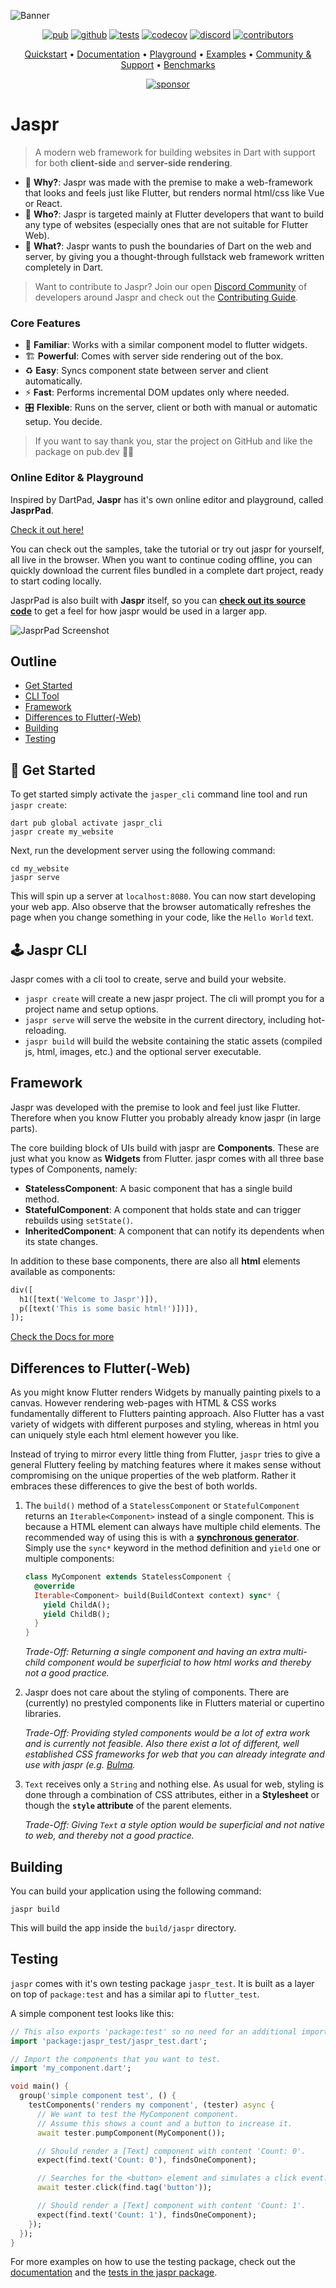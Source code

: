 ![Banner](https://github.com/schultek/jaspr/raw/main/assets/jaspr_banner.png)

<p align="center">
  <a href="https://pub.dev/packages/jaspr"><img src="https://img.shields.io/pub/v/jaspr?label=pub.dev&labelColor=333940&logo=dart&color=00589B" alt="pub"></a>
  <a href="https://github.com/schultek/jaspr"><img src="https://img.shields.io/github/stars/schultek/jaspr?style=flat&label=stars&labelColor=333940&color=8957e5&logo=github" alt="github"></a>
  <a href="https://github.com/schultek/jaspr/actions/workflows/test.yml"><img src="https://img.shields.io/github/actions/workflow/status/schultek/jaspr/test.yml?branch=main&label=tests&labelColor=333940&logo=github" alt="tests"></a>
  <a href="https://app.codecov.io/gh/schultek/jaspr"><img src="https://img.shields.io/codecov/c/github/schultek/jaspr?logo=codecov&logoColor=fff&labelColor=333940" alt="codecov"></a>
  <a href="https://discord.gg/XGXrGEk4c6"><img src="https://img.shields.io/discord/993167615587520602?logo=discord&logoColor=fff&labelColor=333940" alt="discord"></a>
  <a href="https://github.com/schultek/jaspr"><img src="https://img.shields.io/github/contributors/schultek/jaspr?logo=github&labelColor=333940" alt="contributors"></a>
</p>

<p align="center">
  <a href="https://docs.page/schultek/jaspr/quick-start">Quickstart</a> •
  <a href="https://docs.page/schultek/jaspr">Documentation</a> •
  <a href="https://jasprpad.schultek.de">Playground</a> •
  <a href="https://github.com/schultek/jaspr/tree/main/examples/">Examples</a> •
  <a href="https://discord.gg/XGXrGEk4c6">Community & Support</a> •
  <a href="https://jaspr-benchmarks.web.app">Benchmarks</a>
</p>

<p align="center">
  <a href="https://github.com/sponsors/schultek"><img src="https://img.shields.io/badge/sponsor-30363D?style=for-the-badge&logo=GitHub-Sponsors&logoColor=#white" alt="sponsor"></a>
</p>

# Jaspr

> A modern web framework for building websites in Dart with support for both **client-side** and **server-side rendering**.

- 🔮 **Why?**: Jaspr was made with the premise to make a web-framework that looks and feels just like Flutter, but
  renders normal html/css like Vue or React.
- 👥 **Who?**: Jaspr is targeted mainly at Flutter developers that want to build any type of websites
  (especially ones that are not suitable for Flutter Web).
- 🚀 **What?**: Jaspr wants to push the boundaries of Dart on the web and server, by giving you a thought-through fullstack
  web framework written completely in Dart.

> Want to contribute to Jaspr? Join our open [Discord Community](https://discord.gg/XGXrGEk4c6) of
> developers around Jaspr and check out the [Contributing Guide](https://docs.page/schultek/jaspr/eco/contributing).

### Core Features

- 💙 **Familiar**: Works with a similar component model to flutter widgets.
- 🏗 **Powerful**: Comes with server side rendering out of the box.
- ♻️ **Easy**: Syncs component state between server and client automatically.
- ⚡️ **Fast**: Performs incremental DOM updates only where needed.
- 🎛 **Flexible**: Runs on the server, client or both with manual or automatic setup. You decide.

> If you want to say thank you, star the project on GitHub and like the package on pub.dev 🙌💙

### Online Editor & Playground

Inspired by DartPad, **Jaspr** has it's own online editor and playground, called **JasprPad**.

[Check it out here!](https://jasprpad.schultek.de)

You can check out the samples, take the tutorial or try out jaspr for yourself, all live in the browser.
When you want to continue coding offline, you can quickly download the current files bundled in a complete dart project, ready to start coding locally.

JasprPad is also built with **Jaspr** itself, so you can [**check out its source code**](https://github.com/schultek/jaspr/tree/main/apps/jaspr_pad) to get a feel for how jaspr would be used in a larger app.

![JasprPad Screenshot](https://user-images.githubusercontent.com/13920539/170837732-9e09d5f3-e79e-4ddd-b118-72e49456a7cd.png)

## Outline

- [Get Started](#-get-started)
- [CLI Tool](#-jaspr-cli)
- [Framework](#framework)
- [Differences to Flutter(-Web)](#differences-to-flutter-web)
- [Building](#building)
- [Testing](#testing)

## 🛫 Get Started

To get started simply activate the `jasper_cli` command line tool and run `jaspr create`:

```shell
dart pub global activate jaspr_cli
jaspr create my_website
```

Next, run the development server using the following command:

```shell
cd my_website
jaspr serve
```

This will spin up a server at `localhost:8080`. You can now start developing your web app. 
Also observe that the browser automatically refreshes the page when you change something in your code, like the `Hello World` text.

## 🕹 Jaspr CLI

Jaspr comes with a cli tool to create, serve and build your website.

- `jaspr create` will create a new jaspr project. The cli will prompt you for a project name and setup options.
- `jaspr serve` will serve the website in the current directory, including hot-reloading.
- `jaspr build` will build the website containing the static assets (compiled js, html, images, etc.) and the optional server executable.

## Framework

Jaspr was developed with the premise to look and feel just like Flutter. Therefore when you know Flutter
you probably already know jaspr (in large parts).

The core building block of UIs build with jaspr are **Components**. These are just what you know 
as **Widgets** from Flutter. jaspr comes with all three base types of Components, namely:

- **StatelessComponent**: A basic component that has a single build method.
- **StatefulComponent**: A component that holds state and can trigger rebuilds using `setState()`.
- **InheritedComponent**: A component that can notify its dependents when its state changes.

In addition to these base components, there are also all **html** elements available as components:

```dart
div([
  h1([text('Welcome to Jaspr')]),
  p([text('This is some basic html!')])]),
]);
```

[Check the Docs for more](https://docs.page/schultek/jaspr)

## Differences to Flutter(-Web)

As you might know Flutter renders Widgets by manually painting pixels to a canvas. However rendering web-pages
with HTML & CSS works fundamentally different to Flutters painting approach. Also Flutter has a vast variety
of widgets with different purposes and styling, whereas in html you can uniquely style each html element however
you like.

Instead of trying to mirror every little thing from Flutter, `jaspr` tries to give a general Fluttery feeling
by matching features where it makes sense without compromising on the unique properties of the web platform.
Rather it embraces these differences to give the best of both worlds.

1. The `build()` method of a `StatelessComponent` or `StatefulComponent` returns an `Iterable<Component>` 
   instead of a single component. This is because a HTML element can always have multiple child elements.
   The recommended way of using this is with a [**synchronous generator**](https://dart.dev/guides/language/language-tour#generators). 
   Simply use the `sync*` keyword in the method definition and `yield` one or multiple components:
   
   ```dart
   class MyComponent extends StatelessComponent {
     @override
     Iterable<Component> build(BuildContext context) sync* {
       yield ChildA();
       yield ChildB();
     } 
   }
   ```
   
   *Trade-Off: Returning a single component and having an extra multi-child component would be superficial 
   to how html works and thereby not a good practice.*
   
2. Jaspr does not care about the styling of components. There are (currently) no prestyled components
   like in Flutters material or cupertino libraries.
   
   *Trade-Off: Providing styled components would be a lot of extra work and is currently not feasible.
    Also there exist a lot of different, well established CSS frameworks for web that you can already
    integrate and use with jaspr (e.g. [Bulma](https://jasprpad.schultek.de/?sample=bulma).*
   
3. `Text` receives only a `String` and nothing else. As usual for web, styling is done through a combination
   of CSS attributes, either in a **Stylesheet** or though the **`style` attribute** of the parent elements. 
   
   *Trade-Off: Giving `Text` a style option would be superficial and not native to web, and thereby not
    a good practice.*
   
## Building

You can build your application using the following command:

```shell
jaspr build
```

This will build the app inside the `build/jaspr` directory.

## Testing

`jaspr` comes with it's own testing package `jaspr_test`.
It is built as a layer on top of `package:test` and has a similar api to `flutter_test`.

A simple component test looks like this:

```dart
// This also exports 'package:test' so no need for an additional import.
import 'package:jaspr_test/jaspr_test.dart';

// Import the components that you want to test.
import 'my_component.dart';

void main() {
  group('simple component test', () {
    testComponents('renders my component', (tester) async {
      // We want to test the MyComponent component.
      // Assume this shows a count and a button to increase it.
      await tester.pumpComponent(MyComponent());

      // Should render a [Text] component with content 'Count: 0'.
      expect(find.text('Count: 0'), findsOneComponent);

      // Searches for the <button> element and simulates a click event.
      await tester.click(find.tag('button'));

      // Should render a [Text] component with content 'Count: 1'.
      expect(find.text('Count: 1'), findsOneComponent);
    });
  });
}
```

For more examples on how to use the testing package, check out the 
[documentation](https://docs.page/schultek/jaspr/testing) and the 
[tests in the jaspr package](https://github.com/schultek/jaspr/tree/main/packages/jaspr/test).
